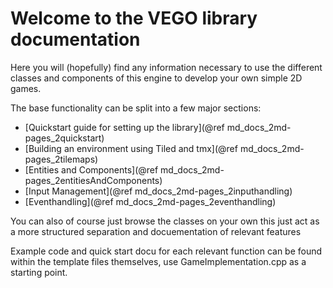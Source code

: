 # Welcome to the VEGO library documentation

Here you will (hopefully) find any information necessary to use the different classes and components of this engine to develop your own simple 2D games.

The base functionality can be split into a few major sections:
- [Quickstart guide for setting up the library](@ref md_docs_2md-pages_2quickstart)
- [Building an environment using Tiled and tmx](@ref md_docs_2md-pages_2tilemaps)
- [Entities and Components](@ref md_docs_2md-pages_2entitiesAndComponents)
- [Input Management](@ref md_docs_2md-pages_2inputhandling)
- [Eventhandling](@ref md_docs_2md-pages_2eventhandling)

You can also of course just browse the classes on your own this just act as a more structured separation and docuementation of relevant features

Example code and quick start docu for each relevant function can be found within the template files themselves, use GameImplementation.cpp as a starting point.